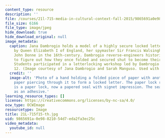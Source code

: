 ```yaml
---
content_type: resource
description: ''
file: /courses/21l-715-media-in-cultural-context-fall-2015/9865691a0e98821054d7eda2fa3ec25c_21L-715f15-th.jpg
file_size: 6166
file_type: image/jpeg
hide_download: true
hide_download_original: null
image_metadata:
  caption: Jana Dambrogio holds a model of a highly secure locked letter; one used
    by Queen Elizabeth I of England, her spymaster Sir Francis Walsingham, and poet
    John Donne in the 16th-century. Dambrogio reverse-engineers historic originals
    to figure out how they once folded and secured shut to become their own envelopes.
    Students participated in a letterlocking workshop led by Dambrogio on session
    12. (Image courtesy of Jana Dambrogio and Sarah Manguso. Used with permission.)
  credit: ''
  image-alt: 'Photo of a hand holding a folded piece of paper with another strip of
    paper piercing through it to form a locked letter. The paper lock reads: This
    is a paper lock, now a papered seal with signet impression. The sealing wax acts
    as an adhesive.'
learning_resource_types: []
license: https://creativecommons.org/licenses/by-nc-sa/4.0/
ocw_type: OCWImage
resourcetype: Image
title: 21L-715f15-th.jpg
uid: 9865691a-0e98-8210-54d7-eda2fa3ec25c
video_metadata:
  youtube_id: null
---
```

